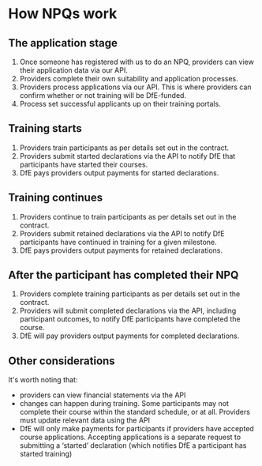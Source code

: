 # How NPQs work  

## The application stage

1. Once someone has registered with us to do an NPQ, providers can view their application data via our API.   
2. Providers complete their own suitability and application processes.
3. Providers process applications via our API. This is where providers can confirm whether or not training will be DfE-funded.
4. Process set successful applicants up on their training portals. 

## Training starts

1. Providers train participants as per details set out in the contract.
2. Providers submit started declarations via the API to notify DfE that participants have started their courses.
3. DfE pays providers output payments for started declarations.

## Training continues

1. Providers continue to train participants as per details set out in the contract.
2. Providers submit retained declarations via the API to notify DfE participants have continued in training for a given milestone.
3. DfE pays providers output payments for retained declarations.

## After the participant has completed their NPQ

1. Providers complete training participants as per details set out in the contract.
2. Providers will submit completed declarations via the API, including participant outcomes, to notify DfE participants have completed the course.
3. DfE will pay providers output payments for completed declarations. 

## Other considerations 

It's worth noting that:

* providers can view financial statements via the API
* changes can happen during training. Some participants may not complete their course within the standard schedule, or at all. Providers must update relevant data using the API
* DfE will only make payments for participants if providers have accepted course applications. Accepting applications is a separate request to submitting a ‘started’ declaration (which notifies DfE a participant has started training)
